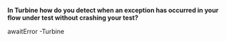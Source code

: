 **In Turbine how do you  detect when an exception has occurred in your flow under test without crashing your test?**

<div class="hint">
  awaitError -Turbine
</div>
